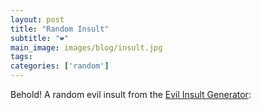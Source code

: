 ```yaml
---
layout: post
title: "Random Insult"
subtitle: "❤️"
main_image: images/blog/insult.jpg
tags:
categories: ['random']
---
```


<script src="https://code.jquery.com/jquery-3.6.0.min.js" integrity="sha256-/xUj+3OJU5yExlq6GSYGSHk7tPXikynS7ogEvDej/m4=" crossorigin="anonymous"></script>

Behold! A random evil insult from the [Evil Insult Generator](https://evilinsult.com/api/):
<br>

<script>
	// Use jQuery to get random evil insult from API
	// Use CORS proxy to get around MissingAllowOriginHeader error
	$.get("https://cors-anywhere.herokuapp.com/https://evilinsult.com/generate_insult.php", function(data) {
		$('.blog_post').append('<h2>' + data + '</h2>');
	});
</script>
